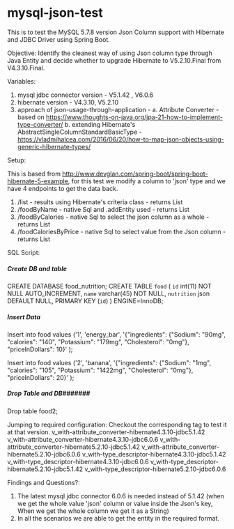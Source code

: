 # mysql-json-test

This is to test the MySQL 5.7.8 version Json Column support with Hibernate and JDBC Driver using Spring Boot.

Objective: Identify the cleanest way of using Json column type through Java Entity and decide whether to 
upgrade Hibernate to V5.2.10.Final from V4.3.10.Final.

Variables: 
1. mysql jdbc connector version - V5.1.42 , V6.0.6
2. hibernate version - V4.3.10, V5.2.10
3. approach of json-usage-through-application -
  a. Attribute Converter - based on https://www.thoughts-on-java.org/jpa-21-how-to-implement-type-converter/
  b. extending Hibernate's AbstractSingleColumnStandardBasicType - https://vladmihalcea.com/2016/06/20/how-to-map-json-objects-using-generic-hibernate-types/
  
  
Setup:

This is based from http://www.devglan.com/spring-boot/spring-boot-hibernate-5-example, for this test we modify a column 
to 'json' type and we have 4 endpoints to get the data back.
1. /list - results using Hibernate's criteria class - returns List<Food>
2. /foodByName - native Sql and .addEntity used - returns List<Food>
3. /foodByCalories - native Sql to select the json column as a whole - returns List<HashMap>
4. /foodCaloriesByPrice - native Sql to select value from the Json column - returns List<Integer>


SQL Script:

##### Create DB and table ######
CREATE DATABASE food_nutrition;
CREATE TABLE `food` (
  `id` int(11) NOT NULL AUTO_INCREMENT,
  `name` varchar(45) NOT NULL,
  `nutrition` json DEFAULT NULL,
  PRIMARY KEY (`id`)
) ENGINE=InnoDB;

##### Insert Data ######
Insert into food values
('1', 'energy_bar', '{\"ingredients\": {\"Sodium\": \"90mg\", \"calories\": \"140\", \"Potassium\": \"179mg\", \"Cholesterol\": \"0mg\"}, \"priceInDollars\": 10}'
);

Insert into food values
('2', 'banana', '{\"ingredients\": {\"Sodium\": \"1mg\", \"calories\": \"105\", \"Potassium\": \"1422mg\", \"Cholesterol\": \"0mg\"}, \"priceInDollars\": 20}'
);

##### Drop Table and DB#######
Drop table food2;

Jumping to required configuration:
Checkout the corresponding tag to test it at that version.
v_with-attribute_converter-hibernate4.3.10-jdbc5.1.42
v_with-attribute_converter-hibernate4.3.10-jdbc6.0.6
v_with-attribute_converter-hibernate5.2.10-jdbc5.1.42
v_with-attribute_converter-hibernate5.2.10-jdbc6.0.6
v_with-type_descriptor-hibernate4.3.10-jdbc5.1.42
v_with-type_descriptor-hibernate4.3.10-jdbc6.0.6
v_with-type_descriptor-hibernate5.2.10-jdbc5.1.42
v_with-type_descriptor-hibernate5.2.10-jdbc6.0.6



Findings and Questions?:
1. The latest mysql jdbc connector 6.0.6 is needed instead of 5.1.42 (when we get the whole value 'json' column or 
value inside the Json's key, When we get the whole column we get it as a String)
2. In all the scenarios we are able to get the entity in the required format.



